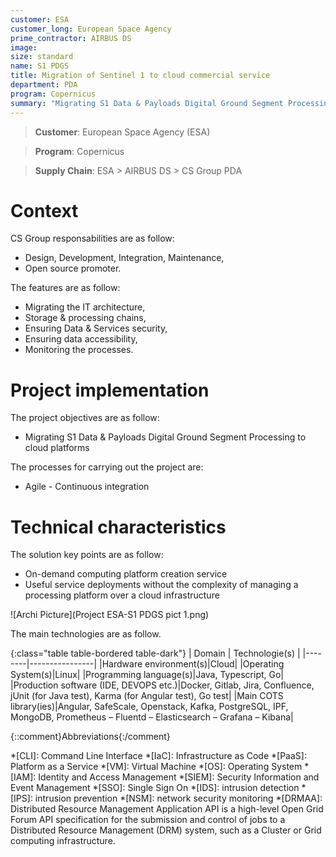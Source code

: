 ```yaml
---
customer: ESA
customer_long: European Space Agency
prime_contractor: AIRBUS DS
image: 
size: standard
name: S1 PDGS
title: Migration of Sentinel 1 to cloud commercial service
department: PDA
program: Copernicus
summary: "Migrating S1 Data & Payloads Digital Ground Segment Processing to cloud platforms"
---
```


> __Customer__\: European Space Agency (ESA)

> __Program__\: Copernicus

> __Supply Chain__\: ESA > AIRBUS DS >  CS Group PDA


# Context




CS Group responsabilities are as follow:
* Design, Development, Integration, Maintenance,
* Open source promoter.


The features are as follow:
* Migrating the IT architecture,
* Storage & processing chains,
* Ensuring Data & Services security,
* Ensuring data accessibility,
* Monitoring the processes.

# Project implementation

The project objectives are as follow:
* Migrating S1 Data & Payloads Digital Ground Segment Processing to cloud platforms

The processes for carrying out the project are:
* Agile - Continuous integration

# Technical characteristics

The solution key points are as follow:
* On-demand computing platform creation service
* Useful service deployments without the complexity of managing a processing platform over a cloud infrastructure

![Archi Picture](Project ESA-S1 PDGS pict 1.png)

The main technologies are as follow.

{:class="table table-bordered table-dark"}
| Domain | Technologie(s) |
|--------|----------------|
|Hardware environment(s)|Cloud|
|Operating System(s)|Linux|
|Programming language(s)|Java, Typescript, Go|
|Production software (IDE, DEVOPS etc.)|Docker, Gitlab, Jira, Confluence, jUnit (for Java test), Karma (for Angular test), Go test|
|Main COTS library(ies)|Angular, SafeScale, Openstack, Kafka, PostgreSQL, IPF, MongoDB, Prometheus – Fluentd – Elasticsearch – Grafana – Kibana|



{::comment}Abbreviations{:/comment}

*[CLI]: Command Line Interface
*[IaC]: Infrastructure as Code
*[PaaS]: Platform as a Service
*[VM]: Virtual Machine
*[OS]: Operating System
*[IAM]: Identity and Access Management
*[SIEM]: Security Information and Event Management
*[SSO]: Single Sign On
*[IDS]: intrusion detection
*[IPS]: intrusion prevention
*[NSM]: network security monitoring
*[DRMAA]: Distributed Resource Management Application API is a high-level Open Grid Forum API specification for the submission and control of jobs to a Distributed Resource Management (DRM) system, such as a Cluster or Grid computing infrastructure.
